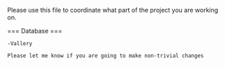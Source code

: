 Please use this file to coordinate what part of the project you are working on.



=== Database ===

	-Vallery

	Please let me know if you are going to make non-trivial changes

